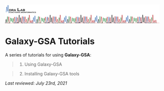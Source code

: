 <img src="https://github.com/mora-lab/mora-lab.github.io/blob/master/picture/MORALAB_Banner.png">

# Galaxy-GSA Tutorials
A series of tutorials for using **Galaxy-GSA**:

> 1. Using Galaxy-GSA

> 2. Installing Galaxy-GSA tools

*Last reviewed: July 23rd, 2021*
